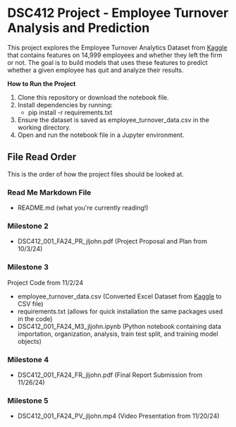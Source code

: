 # DSC412 Project - Employee Turnover Analysis and Prediction

This project explores the Employee Turnover Analytics Dataset from [Kaggle](https://www.kaggle.com/datasets/akshayhedau/employee-turnover-analytics-dataset) that contains features on 14,999 employees and whether they left the firm or not. The goal is to build models that uses these features to predict whether a given employee has quit and analyze their results.

**How to Run the Project**
1. Clone this repository or download the notebook file.
2. Install dependencies by running:
    - pip install -r requirements.txt
3. Ensure the dataset is saved as employee_turnover_data.csv in the working directory.
4. Open and run the notebook file in a Jupyter environment.

## File Read Order

This is the order of how the project files should be looked at.

### Read Me Markdown File

- README.md (what you're currently reading!)

### Milestone 2

- DSC412_001_FA24_PR_jljohn.pdf (Project Proposal and Plan from 10/3/24)

### Milestone 3

Project Code from 11/2/24
- employee_turnover_data.csv (Converted Excel Dataset from [Kaggle](https://www.kaggle.com/datasets/akshayhedau/employee-turnover-analytics-dataset) to CSV file)
- requirements.txt (allows for quick installation the same packages used in the code)
- DSC412_001_FA24_M3_jljohn.ipynb (Python notebook containing data importation, organization, analysis, train test split, and training model objects)

### Milestone 4

- DSC412_001_FA24_FR_jljohn.pdf (Final Report Submission from 11/26/24)

### Milestone 5

- DSC412_001_FA24_PV_jljohn.mp4 (Video Presentation from 11/20/24)
